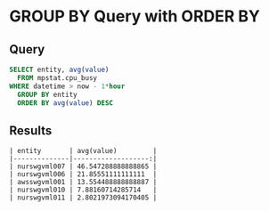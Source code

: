 # GROUP BY Query with ORDER BY

## Query

```sql
SELECT entity, avg(value) 
  FROM mpstat.cpu_busy 
WHERE datetime > now - 1*hour 
  GROUP BY entity 
  ORDER BY avg(value) DESC
```

## Results

```ls
| entity       | avg(value)         | 
|--------------|-------------------:| 
| nurswgvml007 | 46.547288888888865 | 
| nurswgvml006 | 21.85551111111111  | 
| awsswgvml001 | 13.554488888888887 | 
| nurswgvml010 | 7.88160714285714   | 
| nurswgvml011 | 2.8021973094170405 | 
```
